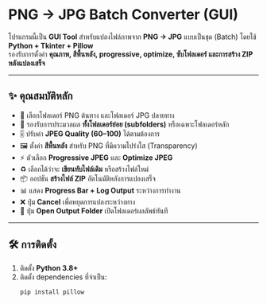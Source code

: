 # PNG → JPG Batch Converter (GUI)

โปรแกรมนี้เป็น **GUI Tool** สำหรับแปลงไฟล์ภาพจาก **PNG → JPG** แบบเป็นชุด (Batch) โดยใช้ **Python + Tkinter + Pillow**  
รองรับการตั้งค่า **คุณภาพ, สีพื้นหลัง, progressive, optimize, ซับโฟลเดอร์ และการสร้าง ZIP หลังแปลงเสร็จ**  

---

## ✨ คุณสมบัติหลัก
- 📂 เลือกโฟลเดอร์ PNG ต้นทาง และโฟลเดอร์ JPG ปลายทาง
- 🔄 รองรับการประมวลผล **ทั้งโฟลเดอร์ย่อย (subfolders)** หรือเฉพาะโฟลเดอร์หลัก
- 🎚️ ปรับค่า **JPEG Quality (60–100)** ได้ตามต้องการ
- 🖼️ ตั้งค่า **สีพื้นหลัง** สำหรับ PNG ที่มีความโปร่งใส (Transparency)
- ⚡ ตัวเลือก **Progressive JPEG** และ **Optimize JPEG**
- ♻️ เลือกได้ว่าจะ **เขียนทับไฟล์เดิม** หรือสร้างไฟล์ใหม่
- 📦 ออปชัน **สร้างไฟล์ ZIP** อัตโนมัติหลังการแปลงเสร็จ
- 📊 แสดง **Progress Bar + Log Output** ระหว่างการทำงาน
- ❌ ปุ่ม **Cancel** เพื่อหยุดการแปลงระหว่างทาง
- 📂 ปุ่ม **Open Output Folder** เปิดโฟลเดอร์ผลลัพธ์ทันที

---

## 🛠️ การติดตั้ง
1. ติดตั้ง **Python 3.8+**
2. ติดตั้ง dependencies ที่จำเป็น:
   ```bash
   pip install pillow
